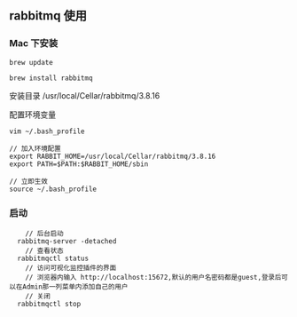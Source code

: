 ## rabbitmq 使用  

### Mac 下安装  
```shell 
brew update

brew install rabbitmq

```  

安装目录 
/usr/local/Cellar/rabbitmq/3.8.16 

配置环境变量  
```shell
vim ~/.bash_profile

// 加入环境配置
export RABBIT_HOME=/usr/local/Cellar/rabbitmq/3.8.16
export PATH=$PATH:$RABBIT_HOME/sbin

// 立即生效
source ~/.bash_profile

```

### 启动  





```shell
	// 后台启动
  rabbitmq-server -detached  
	// 查看状态
  rabbitmqctl status 
	// 访问可视化监控插件的界面
  	// 浏览器内输入 http://localhost:15672,默认的用户名密码都是guest,登录后可以在Admin那一列菜单内添加自己的用户
  	// 关闭
  rabbitmqctl stop

```
  